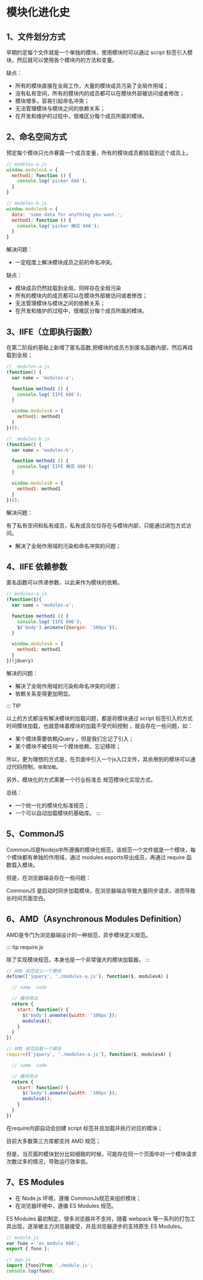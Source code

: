# 模块化进化史

## 1、文件划分方式

早期约定每个文件就是一个单独的模块，使用模块时可以通过 script 标签引入模块，然后就可以使用各个模块内的方法和变量。

缺点：

* 所有的模块直接在全局工作，大量的模块成员污染了全局作用域；
* 没有私有空间，所有的模块内的成员都可以在模块外部被访问或者修改；
* 模块增多，容易引起命名冲突；
* 无法管理模块与模块之间的依赖关系；
* 在开发和维护的过程中，很难区分每个成员所属的模块。

## 2、命名空间方式

预定每个模块只允许暴露一个成员变量，所有的模块成员都挂载到这个成员上。

```js
// modeles-a.js
window.modulesA = {
  method1: function () {
    console.log('picker 666');
  }
}

// modeles-b.js
window.modulesB = {
  data: 'some data for anything you want.',
  method1: function () {
    console.log('picker 确实 666');
  }
}
```

解决问题：

* 一定程度上解决模块成员之前的命名冲突。

缺点：

* 模块成员仍然挂载到全局，同样存在全局污染
* 所有的模块内的成员都可以在模块外部被访问或者修改；
* 无法管理模块与模块之间的依赖关系；
* 在开发和维护的过程中，很难区分每个成员所属的模块。

## 3、IIFE（立即执行函数）

在第二阶段的基础上新增了匿名函数,把模块的成员方到匿名函数内部，然后再挂载到全局；

```js
//  modules-a.js
(function() {
  var name = 'modules-a';

  function method1 () {
    console.log('IIFE 666');
  }

  window.modulesA = {
    method1: method1
  }
})();

//  modules-b.js
(function() {
  var name = 'modules-b';

  function method1 () {
    console.log('IIFE 确实 666');
  }

  window.modulesB = {
    method1: method1
  }
})();
```

解决问题：

有了私有空间和私有成员，私有成员仅仅存在与模块内部，只能通过闭包方式访问。

* 解决了全局作用域的污染和命名冲突的问题；

## 4、IIFE 依赖参数

匿名函数可以传递参数，以此来作为模块的依赖。

```js
// modules-a.js
(function($){
  var name = 'modules-a';

  function method1 () {
    console.log('IIFE 666');
    $('body').animate({margin: '100px'});
  }

  window.modulesA = {
    method1: method1
  }
})(jQuery)
```

解决的问题：

* 解决了全局作用域的污染和命名冲突的问题；
* 依赖关系变得更加明显。

::: TIP

以上的方式都没有解决模块的加载问题，都是将模块通过 script 标签引入的方式时间模块加载，也就意味着模块的加载不受代码控制
，就会存在一些问题，如：

* 某个模块需要依赖jQuery ，但是我们忘记了引入；
* 某个模块不被任何一个模块依赖，忘记移除；

所以，更为理想的方式是，在页面中引入一个js入口文件，其余用到的模块可以通过代码控制，`按需加载`。

另外，模块化的方式需要一个行业标准去 规范模块化实现方式。

总结：

* 一个统一化的模块化标准规范；
* 一个可以自动加载模块的基础库。
:::

## 5、CommonJS

CommonJS是Nodejs中所遵循的模块化规范，该规范一个文件就是一个模块，每个模块都有单独的作用域，通过 modules.exports导出成员，再通过 require 函数载入模块。

但是，在浏览器端会存在一些问题：

CommonJS 是启动时同步加载模块，在浏览器端会导致大量同步请求，进而导致长时间页面空白。

## 6、AMD（Asynchronous Modules Definition）

AMD是专门为浏览器端设计的一种规范，异步模块定义规范。

::: tip
require.js

除了实现模块规范，本身也是一个非常强大的模块加载器。
:::

```js
// AMD 规范定义一个模块
define(['jquery', './modules-a.js'], function($, modulesA) {

  // some  code

  // 模块导出
  return {
    start: function() {
      $('body').anmate({width: '100px'});
      modulesA();
    }
  }
})

// AMD 规范加载一个模块
require(['jquery', './modules-a.js'], function($, modulesA) {

  // some  code

  // 模块导出
  return {
    start: function() {
      $('body').anmate({width: '100px'});
      modulesA();
    }
  }
})

```

在require内部自动会创建 script 标签并且加载并执行对应的模块；

目前大多数第三方库都支持 AMD 规范；

但是，当页面的模块划分比较细致的时候，可能存在同一个页面中对一个模块请求次数过多的情况，导致运行效率低。

## 7、ES Modules

* 在 Node.js 环境，遵循 CommonJs规范来组织模块；
* 在浏览器环境中，遵循 ES Modules 规范。

ES Modules 最初制定，很多浏览器并不支持，随着 webpack 等一系列的打包工具出现，逐渐被主力浏览器接受，并且浏览器逐步的支持原生 ES Modules。

```js
// module.js
var fooo = 'es module 666';
export { fooo };

// app.js
import {fooo}from './module.js';
console.log(fooo);
```
